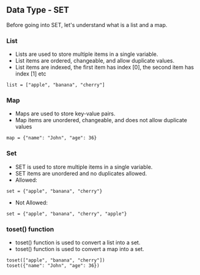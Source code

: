 ## Data Type - SET

Before going into SET, let's understand what is a list and a map.

### List

- Lists are used to store multiple items in a single variable.
- List items are ordered, changeable, and allow duplicate values.
- List items are indexed, the first item has index [0], the second item has index [1] etc

```
list = ["apple", "banana", "cherry"]
```

### Map

- Maps are used to store key-value pairs.
- Map items are unordered, changeable, and does not allow duplicate values
    
```
map = {"name": "John", "age": 36}
```

### Set

- SET is used to store multiple items in a single variable.
- SET items are unordered and no duplicates allowed.
- Allowed:
```
set = {"apple", "banana", "cherry"}
```
- Not Allowed:
```
set = {"apple", "banana", "cherry", "apple"}
```

### toset() function

- toset() function is used to convert a list into a set.
- toset() function is used to convert a map into a set.

```
toset(["apple", "banana", "cherry"])
toset({"name": "John", "age": 36})
```


